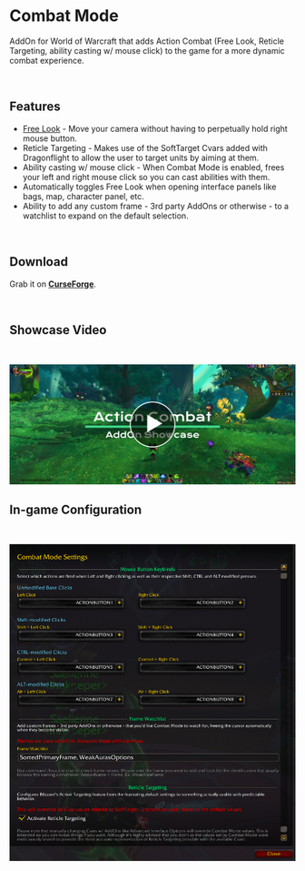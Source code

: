 # **Combat Mode**
AddOn for World of Warcraft that adds Action Combat (Free Look, Reticle Targeting, ability casting w/ mouse click) to the game for a more dynamic combat experience.

<br />

## Features
- [Free Look](https://en.wikipedia.org/wiki/Free_look) - Move your camera without having to perpetually hold right mouse button.
- Reticle Targeting - Makes use of the SoftTarget Cvars added with Dragonflight to allow the user to target units by aiming at them.
- Ability casting w/ mouse click - When Combat Mode is enabled, frees your left and right mouse click so you can cast abilities with them.
- Automatically toggles Free Look when opening interface panels like bags, map, character panel, etc.
- Ability to add any custom frame - 3rd party AddOns or otherwise - to a watchlist to expand on the default selection.

<br />

## Download

Grab it on [**CurseForge**](https://www.curseforge.com/wow/addons/combat-mode).

<br />

## Showcase Video

<br />

[![Watch the video](./previewVideo.png)](https://www.youtube.com/watch?v=OpYxmJxmb8c)

## In-game Configuration

<br />

![preview](./previewAddon.png)

<br />
